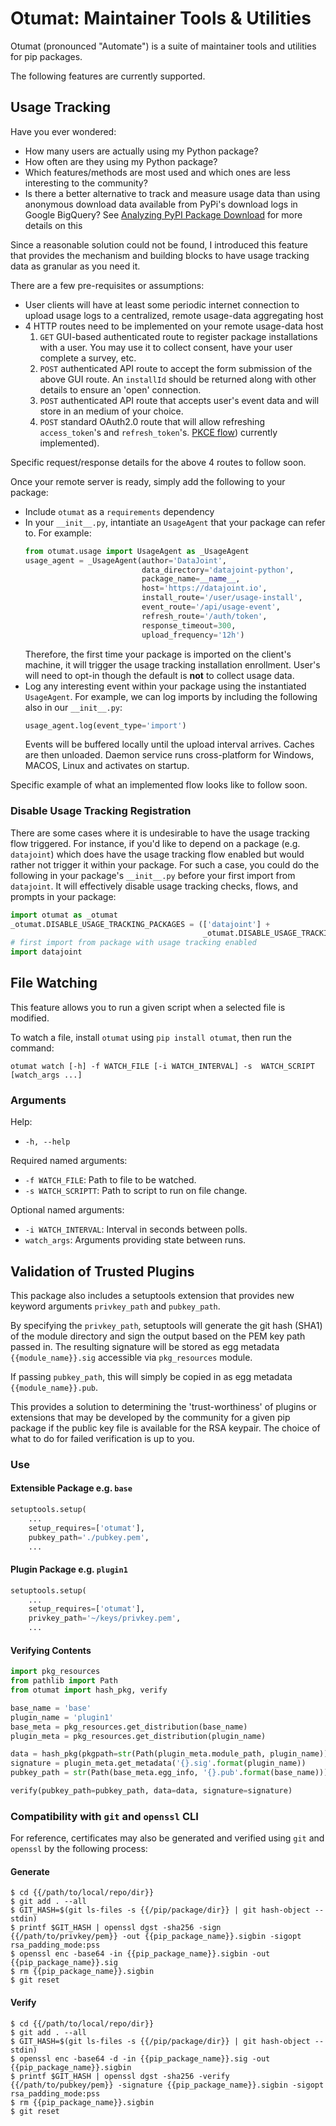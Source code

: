 # Otumat: Maintainer Tools & Utilities

Otumat (pronounced "Automate") is a suite of maintainer tools and utilities for pip packages.

The following features are currently supported.

## Usage Tracking

Have you ever wondered:

- How many users are actually using my Python package?
- How often are they using my Python package?
- Which features/methods are most used and which ones are less interesting to the community?
- Is there a better alternative to track and measure usage data than using anonymous download data available from PyPi's download logs in Google BigQuery? See [Analyzing PyPI Package Download](https://packaging.python.org/guides/analyzing-pypi-package-downloads/#background) for more details on this

Since a reasonable solution could not be found, I introduced this feature that provides the mechanism and building blocks to have usage tracking data as granular as you need it.

There are a few pre-requisites or assumptions:
- User clients will have at least some periodic internet connection to upload usage logs to a centralized, remote usage-data aggregating host
- 4 HTTP routes need to be implemented on your remote usage-data host
  1. `GET` GUI-based authenticated route to register package installations with a user. You may use it to collect consent, have your user complete a survey, etc.
  2. `POST` authenticated API route to accept the form submission of the above GUI route. An `installId` should be returned along with other details to ensure an 'open' connection.
  3. `POST` authenticated API route that accepts user's event data and will store in an medium of your choice.
  4. `POST` standard OAuth2.0 route that will allow refreshing `access_token`'s and `refresh_token`'s. [PKCE flow](https://auth0.com/docs/flows/authorization-code-flow-with-proof-key-for-code-exchange-pkce)) currently implemented).

Specific request/response details for the above 4 routes to follow soon.

Once your remote server is ready, simply add the following to your package:
- Include `otumat` as a `requirements` dependency
- In your `__init__.py`, intantiate an `UsageAgent` that your package can refer to. For example:
  ```python
  from otumat.usage import UsageAgent as _UsageAgent
  usage_agent = _UsageAgent(author='DataJoint',
                            data_directory='datajoint-python',
                            package_name=__name__,
                            host='https://datajoint.io',
                            install_route='/user/usage-install',
                            event_route='/api/usage-event',
                            refresh_route='/auth/token',
                            response_timeout=300,
                            upload_frequency='12h')
  ```
  Therefore, the first time your package is imported on the client's machine, it will trigger the usage tracking installation enrollment. User's will need to opt-in though the default is **not** to collect usage data.
- Log any interesting event within your package using the instantiated `UsageAgent`. For example, we can log imports by including the following also in our `__init__.py`:
  ```python
  usage_agent.log(event_type='import')
  ```
  Events will be buffered locally until the upload interval arrives. Caches are then unloaded. Daemon service runs cross-platform for Windows, MACOS, Linux and activates on startup.

Specific example of what an implemented flow looks like to follow soon.

### Disable Usage Tracking Registration

There are some cases where it is undesirable to have the usage tracking flow triggered. For instance, if you'd like to depend on a package (e.g. `datajoint`) which does have the usage tracking flow enabled but would rather not trigger it within your package. For such a case, you could do the following in your package's `__init__.py` before your first import from `datajoint`. It will effectively disable usage tracking checks, flows, and prompts in your package:

```python
import otumat as _otumat
_otumat.DISABLE_USAGE_TRACKING_PACKAGES = (['datajoint'] +
                                           _otumat.DISABLE_USAGE_TRACKING_PACKAGES)
# first import from package with usage tracking enabled
import datajoint
```

## File Watching

This feature allows you to run a given script when a selected file is modified.

To watch a file, install `otumat` using `pip install otumat`, then run the command:
  
  `otumat watch [-h] -f WATCH_FILE [-i WATCH_INTERVAL] -s  WATCH_SCRIPT [watch_args ...]`

### Arguments

Help:
 - `-h, --help`

Required named arguments:
 - `-f WATCH_FILE`: Path to file to be watched.
 - `-s WATCH_SCRIPTT`: Path to script to run on file change.

Optional named arguments:
 - `-i WATCH_INTERVAL`: Interval in seconds between polls.
 - `watch_args`: Arguments providing state between runs.

## Validation of Trusted Plugins

This package also includes a setuptools extension that provides new keyword arguments `privkey_path` and `pubkey_path`. 

By specifying the `privkey_path`, setuptools will generate the git hash (SHA1) of the module directory and sign the output based on the PEM key path passed in. The resulting signature will be stored as egg metadata `{{module_name}}.sig` accessible via `pkg_resources` module. 

If passing `pubkey_path`, this will simply be copied in as egg metadata `{{module_name}}.pub`.

This provides a solution to determining the 'trust-worthiness' of plugins or extensions that may be developed by the community for a given pip package if the public key file is available for the RSA keypair. The choice of what to do for failed verification is up to you.

### Use

#### Extensible Package e.g. `base`

``` python
setuptools.setup(
    ...
    setup_requires=['otumat'],
    pubkey_path='./pubkey.pem',
    ...
```

#### Plugin Package e.g. `plugin1`

``` python
setuptools.setup(
    ...
    setup_requires=['otumat'],
    privkey_path='~/keys/privkey.pem',
    ...
```

#### Verifying Contents

``` python
import pkg_resources
from pathlib import Path
from otumat import hash_pkg, verify

base_name = 'base'
plugin_name = 'plugin1'
base_meta = pkg_resources.get_distribution(base_name)
plugin_meta = pkg_resources.get_distribution(plugin_name)

data = hash_pkg(pkgpath=str(Path(plugin_meta.module_path, plugin_name)))
signature = plugin_meta.get_metadata('{}.sig'.format(plugin_name))
pubkey_path = str(Path(base_meta.egg_info, '{}.pub'.format(base_name)))

verify(pubkey_path=pubkey_path, data=data, signature=signature)
```


### Compatibility with `git` and `openssl` CLI

For reference, certificates may also be generated and verified using `git` and `openssl` by the following process:

#### Generate

``` shell
$ cd {{/path/to/local/repo/dir}}
$ git add . --all
$ GIT_HASH=$(git ls-files -s {{/pip/package/dir}} | git hash-object --stdin)
$ printf $GIT_HASH | openssl dgst -sha256 -sign {{/path/to/privkey/pem}} -out {{pip_package_name}}.sigbin -sigopt rsa_padding_mode:pss
$ openssl enc -base64 -in {{pip_package_name}}.sigbin -out {{pip_package_name}}.sig
$ rm {{pip_package_name}}.sigbin
$ git reset
```

#### Verify

``` shell
$ cd {{/path/to/local/repo/dir}}
$ git add . --all
$ GIT_HASH=$(git ls-files -s {{/pip/package/dir}} | git hash-object --stdin)
$ openssl enc -base64 -d -in {{pip_package_name}}.sig -out {{pip_package_name}}.sigbin
$ printf $GIT_HASH | openssl dgst -sha256 -verify {{/path/to/pubkey/pem}} -signature {{pip_package_name}}.sigbin -sigopt rsa_padding_mode:pss
$ rm {{pip_package_name}}.sigbin
$ git reset
```